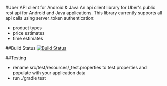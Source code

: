 #Uber API client for Android & Java
An api client library for Uber's public rest api for Android and Java applications. This library currently supports all api calls using server_token authentication:
 * product types
 * price estimates
 * time estimates

##Build Status
[![Build Status](https://travis-ci.org/vsima/uber-java-client.svg?branch=master)](https://travis-ci.org/vsima/uber-java-client)

##Testing
 - rename src/test/resources/_test.properties to test.properties and populate with your application data
 - run ./gradle test


